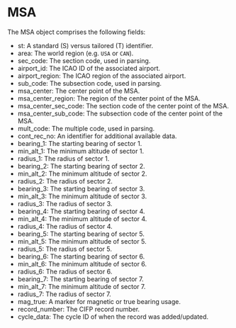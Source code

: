 # MSA

The MSA object comprises the following fields:

- st: A standard (S) versus tailored (T) identifier.
- area: The world region (e.g. `USA` or `CAN`).
- sec_code: The section code, used in parsing.
- airport_id: The ICAO ID of the associated airport.
- airport_region: The ICAO region of the associated airport.
- sub_code: The subsection code, used in parsing.
- msa_center: The center point of the MSA.
- msa_center_region: The region of the center point of the MSA.
- msa_center_sec_code: The section code of the center point of the MSA.
- msa_center_sub_code: The subsection code of the center point of the MSA.
- mult_code: The multiple code, used in parsing.
- cont_rec_no: An identifier for additional available data.
- bearing_1: The starting bearing of sector 1.
- min_alt_1: The minimum altitude of sector 1.
- radius_1: The radius of sector 1.
- bearing_2: The starting bearing of sector 2.
- min_alt_2: The minimum altitude of sector 2.
- radius_2: The radius of sector 2.
- bearing_3: The starting bearing of sector 3.
- min_alt_3: The minimum altitude of sector 3.
- radius_3: The radius of sector 3.
- bearing_4: The starting bearing of sector 4.
- min_alt_4: The minimum altitude of sector 4.
- radius_4: The radius of sector 4.
- bearing_5: The starting bearing of sector 5.
- min_alt_5: The minimum altitude of sector 5.
- radius_5: The radius of sector 5.
- bearing_6: The starting bearing of sector 6.
- min_alt_6: The minimum altitude of sector 6.
- radius_6: The radius of sector 6.
- bearing_7: The starting bearing of sector 7.
- min_alt_7: The minimum altitude of sector 7.
- radius_7: The radius of sector 7.
- mag_true: A marker for magnetic or true bearing usage.
- record_number: The CIFP record number.
- cycle_data: The cycle ID of when the record was added/updated.
